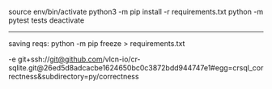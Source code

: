 source env/bin/activate
python3 -m pip install -r requirements.txt
python -m pytest tests
deactivate

---

saving reqs:
python -m pip freeze > requirements.txt

-e git+ssh://git@github.com/vlcn-io/cr-sqlite.git@26ed5d8adcacbe1624650bc0c3872bdd944747e1#egg=crsql_correctness&subdirectory=py/correctness
